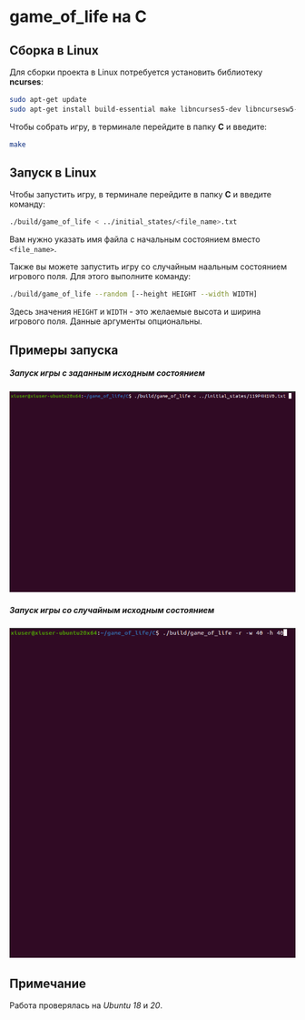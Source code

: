 # game_of_life на C
## Сборка в Linux
Для сборки проекта в Linux потребуется установить библиотеку **ncurses**:

```bash
sudo apt-get update
sudo apt-get install build-essential make libncurses5-dev libncursesw5-dev
```

Чтобы собрать игру, в терминале перейдите в папку **C** и введите:

```bash
make
```
## Запуск в Linux
Чтобы запустить игру, в терминале перейдите в папку **C** и введите команду:
```bash
./build/game_of_life < ../initial_states/<file_name>.txt
```
Вам нужно указать имя файла с начальным состоянием вместо `<file_name>`.

Также вы можете запустить игру со случайным наальным состоянием игрового поля. Для этого выполните команду:

```bash
./build/game_of_life --random [--height HEIGHT --width WIDTH]
```

Здесь значения `HEIGHT` и `WIDTH` - это желаемые высота и ширина игрового поля. Данные аргументы опциональны.

## Примеры запуска

##### Запуск игры с заданным исходным состоянием

![Пример запуска игры с заданным исходным состоянием](media/1.gif)

##### Запуск игры со случайным исходным состоянием

![Пример запуска игры со случайным исходным состоянием](media/2.gif)

## Примечание

Работа проверялась на *Ubuntu 18* и *20*.

